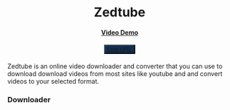 <!-- Center The title -->
<center><h1>Zedtube</h1></center>

#### <center>[Video Demo](https://www.youtube.com/watch?v=ZgJBthhVI8I)
#### <center><button style="background-color: #113050;">[Live URL](https://zedtube-cs50.herokuapp.com/) 

Zedtube is an online video downloader and converter that you can use to download download videos from most sites like youtube and and convert videos to your selected format.

### Downloader
<br>
